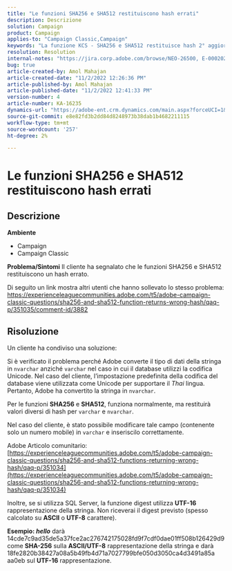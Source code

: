 ```yaml
---
title: "Le funzioni SHA256 e SHA512 restituiscono hash errati"
description: Descrizione
solution: Campaign
product: Campaign
applies-to: "Campaign Classic,Campaign"
keywords: "La funzione KCS - SHA256 e SHA512 restituisce hash 2° aggiornamento errato"
resolution: Resolution
internal-notes: "https://jira.corp.adobe.com/browse/NEO-26500, E-000202021, E-000148142"
bug: true
article-created-by: Amol Mahajan
article-created-date: "11/2/2022 12:26:36 PM"
article-published-by: Amol Mahajan
article-published-date: "11/2/2022 12:41:33 PM"
version-number: 4
article-number: KA-16235
dynamics-url: "https://adobe-ent.crm.dynamics.com/main.aspx?forceUCI=1&pagetype=entityrecord&etn=knowledgearticle&id=537cf695-a95a-ed11-9561-6045bd006a22"
source-git-commit: e8e82fd3b2dd84d8248973b38dab1b4682211115
workflow-type: tm+mt
source-wordcount: '257'
ht-degree: 2%

---
```


# Le funzioni SHA256 e SHA512 restituiscono hash errati

## Descrizione

<b>Ambiente</b>
- Campaign
- Campaign Classic

<b>Problema/Sintomi</b>
Il cliente ha segnalato che le funzioni SHA256 e SHA512 restituiscono un hash errato.

Di seguito un link mostra altri utenti che hanno sollevato lo stesso problema: https://experienceleaguecommunities.adobe.com/t5/adobe-campaign-classic-questions/sha256-and-sha512-function-returns-wrong-hash/qaq-p/351035/comment-id/3882


## Risoluzione


Un cliente ha condiviso una soluzione:

Si è verificato il problema perché Adobe converte il tipo di dati della stringa in `nvarchar` anziché `varchar` nel caso in cui il database utilizzi la codifica Unicode. Nel caso del cliente, l’impostazione predefinita della codifica del database viene utilizzata come Unicode per supportare il *Thai* lingua. Pertanto, Adobe ha convertito la stringa in `nvarchar`.

Per le funzioni <b>SHA256</b> e <b>SHA512</b>, funziona normalmente, ma restituirà valori diversi di hash per `varchar` e `nvarchar`.

Nel caso del cliente, è stato possibile modificare tale campo (contenente solo un numero mobile) in `varchar` e inseriscilo correttamente.

Adobe Articolo comunitario:
[https://experienceleaguecommunities.adobe.com/t5/adobe-campaign-classic-questions/sha256-and-sha512-functions-returning-wrong-hash/qaq-p/351034](https://experienceleaguecommunities.adobe.com/t5/adobe-campaign-classic-questions/sha256-and-sha512-functions-returning-wrong-hash/qaq-p/351034)

Inoltre, se si utilizza SQL Server, la funzione digest utilizza <b>UTF-16</b> rappresentazione della stringa. Non riceverai il digest previsto (spesso calcolato su <b>ASCII</b> o <b>UTF-8</b> carattere).

<b>Esempio: *hello</b>* darà 14cde7c9ad35de5a37fce2ac276742175028fd9f7cdf0dae01ff508b126429d9 come <b>SHA-256</b> sulla <b>ASCII/UTF-8</b> rappresentazione della stringa e darà 18fe2820b38427a08a5b49fb4d71a7027799bfe050d3050ca4d3491a85a aa0eb sul <b>UTF-16</b> rappresentazione.
